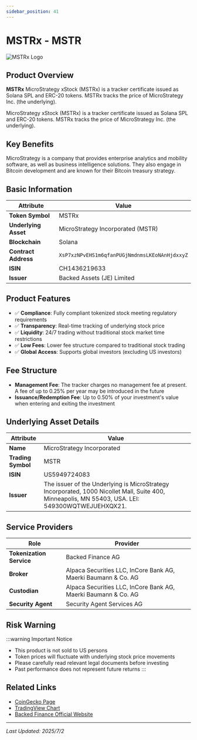 ```yaml
---
sidebar_position: 41
---
```


# MSTRx - MSTR

![MSTRx Logo](/img/tokens/mstrx.svg)

## Product Overview

**MSTRx** MicroStrategy xStock (MSTRx) is a tracker certificate issued as Solana SPL and ERC-20 tokens. MSTRx tracks the price of MicroStrategy Inc. (the underlying).

MicroStrategy xStock (MSTRx) is a tracker certificate issued as Solana SPL and ERC-20 tokens. MSTRx tracks the price of MicroStrategy Inc. (the underlying).

## Key Benefits

MicroStrategy is a company that provides enterprise analytics and mobility software, as well as business intelligence solutions. They also engage in Bitcoin development and are known for their Bitcoin treasury strategy.

## Basic Information

| Attribute | Value |
|------|----|
| **Token Symbol** | MSTRx |
| **Underlying Asset** | MicroStrategy Incorporated (MSTR) |
| **Blockchain** | Solana |
| **Contract Address** | `XsP7xzNPvEHS1m6qfanPUGjNmdnmsLKEoNAnHjdxxyZ` |
| **ISIN** | CH1436219633 |
| **Issuer** | Backed Assets (JE) Limited |

## Product Features

- ✅ **Compliance**: Fully compliant tokenized stock meeting regulatory requirements
- ✅ **Transparency**: Real-time tracking of underlying stock price
- ✅ **Liquidity**: 24/7 trading without traditional stock market time restrictions
- ✅ **Low Fees**: Lower fee structure compared to traditional stock trading
- ✅ **Global Access**: Supports global investors (excluding US investors)

## Fee Structure

- **Management Fee**: The tracker charges no management fee at present. A fee of up to 0.25% per year may be introduced in the future
- **Issuance/Redemption Fee**: Up to 0.50% of your investment's value when entering and exiting the investment

## Underlying Asset Details

| Attribute | Value |
|------|----|
| **Name** | MicroStrategy Incorporated |
| **Trading Symbol** | MSTR |
| **ISIN** | US5949724083 |
| **Issuer** | The issuer of the Underlying is MicroStrategy Incorporated, 1000 Nicollet Mall, Suite 400, Minneapolis, MN 55403, USA. LEI: 549300WQTWEJUEHXQX21. |

## Service Providers

| Role | Provider |
|------|----|
| **Tokenization Service** | Backed Finance AG |
| **Broker** | Alpaca Securities LLC, InCore Bank AG, Maerki Baumann & Co. AG |
| **Custodian** | Alpaca Securities LLC, InCore Bank AG, Maerki Baumann & Co. AG |
| **Security Agent** | Security Agent Services AG |

## Risk Warning

:::warning Important Notice
- This product is not sold to US persons
- Token prices will fluctuate with underlying stock price movements
- Please carefully read relevant legal documents before investing
- Past performance does not represent future returns
:::

## Related Links

- [CoinGecko Page](https://www.coingecko.com/)
- [TradingView Chart](https://www.tradingview.com/)
- [Backed Finance Official Website](https://backed.fi/)

---

*Last Updated: 2025/7/2*
